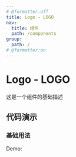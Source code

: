 ```yaml
---
# @formatter:off
title: Logo - LOGO
nav:
  title: 组件
  path: /components
group:
  path: /
# @formatter:on
---
```


# Logo - LOGO

这是一个组件的基础描述

## 代码演示

### 基础用法

Demo:

<code src="./index.ts"  background="#f0f2f5" />
